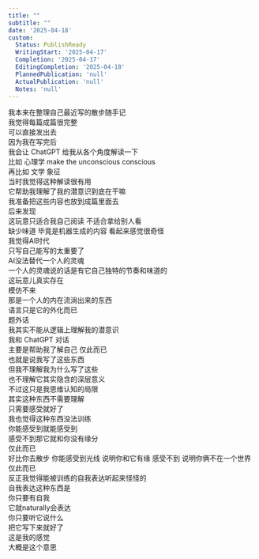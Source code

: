 ```yaml
---      
title: ""      
subtitle: ""      
date: '2025-04-18'      
custom:      
  Status: PublishReady      
  WritingStart: '2025-04-17'      
  Completion: '2025-04-17'      
  EditingCompletion: '2025-04-18'      
  PlannedPublication: 'null'      
  ActualPublication: 'null'      
  Notes: 'null'      
---          
```

我本来在整理自己最近写的散步随手记        
我觉得每篇成篇很完整        
可以直接发出去          
因为我在写完后        
我会让 ChatGPT 给我从各个角度解读一下        
比如 心理学 make the unconscious conscious        
再比如 文学 象征        
当时我觉得这种解读很有用        
它帮助我理解了我的潜意识到底在干嘛          
我准备把这些内容也放到成篇里面去        
后来发现        
这玩意只适合我自己阅读 不适合拿给别人看        
缺少味道 毕竟是机器生成的内容 看起来感觉很奇怪          
我觉得AI时代        
只写自己能写的太重要了        
AI没法替代一个人的灵魂        
一个人的灵魂说的话是有它自己独特的节奏和味道的        
这玩意儿真实存在        
模仿不来        
那是一个人的内在流淌出来的东西        
语言只是它的外化而已          
题外话        
我其实不能从逻辑上理解我的潜意识        
我和 ChatGPT 对话        
主要是帮助我了解自己 仅此而已        
也就是说我写了这些东西        
但我不理解我为什么写了这些        
也不理解它其实隐含的深层意义        
不过这只是我思维认知的局限        
其实这种东西不需要理解        
只需要感受就好了          
我也觉得这种东西没法训练        
你能感受到就能感受到        
感受不到那它就和你没有缘分        
仅此而已        
好比你去散步 你能感受到光线 说明你和它有缘 感受不到 说明你俩不在一个世界 仅此而已          
反正我觉得能被训练的自我表达听起来怪怪的        
自我表达这种东西是        
你只要有自我        
它就naturally会表达        
你只要听它说什么        
把它写下来就好了        
这是我的感觉        
大概是这个意思          
      